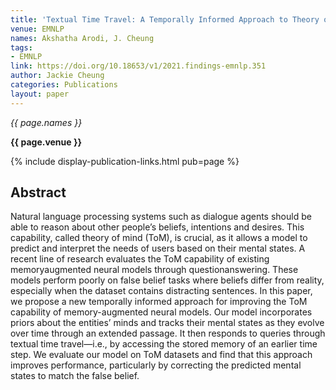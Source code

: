 ```yaml
---
title: 'Textual Time Travel: A Temporally Informed Approach to Theory of Mind'
venue: EMNLP
names: Akshatha Arodi, J. Cheung
tags:
- EMNLP
link: https://doi.org/10.18653/v1/2021.findings-emnlp.351
author: Jackie Cheung
categories: Publications
layout: paper
---
```


*{{ page.names }}*

**{{ page.venue }}**

{% include display-publication-links.html pub=page %}

## Abstract

Natural language processing systems such as dialogue agents should be able to reason about other people’s beliefs, intentions and desires. This capability, called theory of mind (ToM), is crucial, as it allows a model to predict and interpret the needs of users based on their mental states. A recent line of research evaluates the ToM capability of existing memoryaugmented neural models through questionanswering. These models perform poorly on false belief tasks where beliefs differ from reality, especially when the dataset contains distracting sentences. In this paper, we propose a new temporally informed approach for improving the ToM capability of memory-augmented neural models. Our model incorporates priors about the entities’ minds and tracks their mental states as they evolve over time through an extended passage. It then responds to queries through textual time travel—i.e., by accessing the stored memory of an earlier time step. We evaluate our model on ToM datasets and find that this approach improves performance, particularly by correcting the predicted mental states to match the false belief.